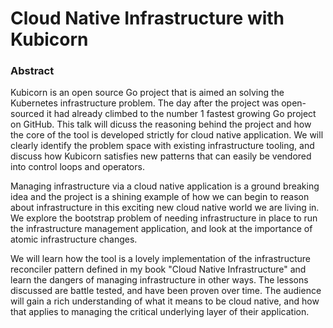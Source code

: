 # Cloud Native Infrastructure with Kubicorn

### Abstract

Kubicorn is an open source Go project that is aimed an solving the Kubernetes infrastructure problem.
The day after the project was open-sourced it had already climbed to the number 1 fastest growing Go project on GitHub.
This talk will dicuss the reasoning behind the project and how the core of the tool is developed strictly for cloud native application.
We will clearly identify the problem space with existing infrastructure tooling, and discuss how Kubicorn satisfies new patterns that can easily be vendored into control loops and operators.

Managing infrastructure via a cloud native application is a ground breaking idea and the project is a shining example of how we can begin to reason about infrastructure in this exciting new cloud native world we are living in. We explore the bootstrap problem of needing infrastructure in place to run the infrastructure management application, and look at the importance of atomic infrastructure changes.

We will learn how the tool is a lovely implementation of the infrastructure reconciler pattern defined in my book "Cloud Native Infrastructure" and learn the dangers of managing infrastructure in other ways.
The lessons discussed are battle tested, and have been proven over time. The audience will gain a rich understanding of what it means to be cloud native, and how that applies to managing the critical underlying layer of their application.
